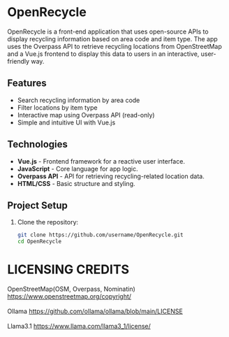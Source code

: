 # OpenRecycle

OpenRecycle is a front-end application that uses open-source APIs to display recycling information based on area code and item type. The app uses the Overpass API to retrieve recycling locations from OpenStreetMap and a Vue.js frontend to display this data to users in an interactive, user-friendly way.

## Features

- Search recycling information by area code
- Filter locations by item type
- Interactive map using Overpass API (read-only)
- Simple and intuitive UI with Vue.js

## Technologies

- **Vue.js** - Frontend framework for a reactive user interface.
- **JavaScript** - Core language for app logic.
- **Overpass API** - API for retrieving recycling-related location data.
- **HTML/CSS** - Basic structure and styling.

## Project Setup

1. Clone the repository:
   ```bash
   git clone https://github.com/username/OpenRecycle.git
   cd OpenRecycle

# LICENSING CREDITS
OpenStreetMap(OSM, Overpass, Nominatin)     https://www.openstreetmap.org/copyright/
<br></br>
Ollama                                      https://github.com/ollama/ollama/blob/main/LICENSE
<br></br>
Llama3.1                                    https://www.llama.com/llama3_1/license/
<br></br>